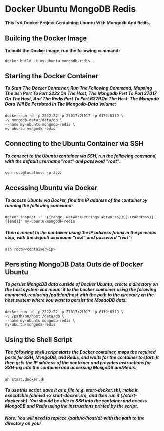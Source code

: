 # Docker Ubuntu MongoDB Redis

#### This Is A Docker Project Containing Ubuntu With Mongodb And Redis.

## Building the Docker Image

#### To build the Docker image, run the following command:

```
docker build -t my-ubuntu-mongodb-redis .
```

## Starting the Docker Container

##### To Start The Docker Container, Run The Following Command, Mapping The Ssh Port To Port 2222 On The Host, The Mongodb Port To Port 27017 On The Host, And The Redis Port To Port 6379 On The Host. The Mongodb Data Will Be Persisted In The Mongodb-Data Volume:

```
docker run -d -p 2222:22 -p 27017:27017 -p 6379:6379 \
-v mongodb-data:/data/db \
--name my-ubuntu-mongodb-redis \
my-ubuntu-mongodb-redis
```

## Connecting to the Ubuntu Container via SSH

##### To connect to the Ubuntu container via SSH, run the following command, with the default username "root" and password "root":

```
ssh root@localhost -p 2222
```

## Accessing Ubuntu via Docker

##### To access Ubuntu via Docker, find the IP address of the container by running the following command:

```
docker inspect -f '{{range .NetworkSettings.Networks}}{{.IPAddress}}{{end}}' my-ubuntu-mongodb-redis
```

##### Then connect to the container using the IP address found in the previous step, with the default username "root" and password "root":

```
ssh root@<container-ip>
```

## Persisting MongoDB Data Outside of Docker Ubuntu

##### To persist MongoDB data outside of Docker Ubuntu, create a directory on the host system and mount it to the Docker container using the following command, replacing /path/on/host with the path to the directory on the host system where you want to persist the MongoDB data:

```
docker run -d -p 2222:22 -p 27017:27017 -p 6379:6379 \
-v /path/on/host:/data/db \
--name my-ubuntu-mongodb-redis \
my-ubuntu-mongodb-redis
```

## Using the Shell Script

##### The following shell script starts the Docker container, maps the required ports for SSH, MongoDB, and Redis, and waits for the container to start. It then gets the IP address of the container and provides instructions for SSH-ing into the container and accessing MongoDB and Redis.

```
sh start.docker.sh
```
##### To use this script, save it as a file (e.g. start-docker.sh), make it executable (chmod +x start-docker.sh), and then run it (./start-docker.sh). You should be able to SSH into the container and access MongoDB and Redis using the instructions printed by the script.

##### Note: You will need to replace /path/to/host/db with the path to the directory on your
